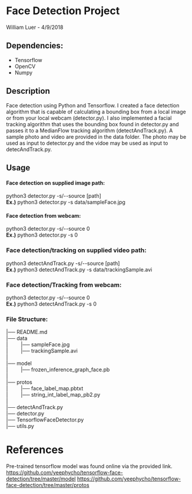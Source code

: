 # Face Detection Project
William Luer - 4/9/2018

## Dependencies:
   - Tensorflow
   - OpenCV
   - Numpy

## Description
Face detection using Python and Tensorflow. I created a face detection algorithm that is capable of calculating a bounding box from a local image or from your local webcam (detector.py). I also implemented a facial tracking algorithm that uses the bounding box found in detector.py and passes it to a MedianFlow tracking algorithm (detectAndTrack.py). A sample photo and video are provided in the data folder. The photo may be used as input to detector.py and the vidoe may be used as input to detecAndTrack.py.

## Usage
#### Face detection on supplied image path:
  python3 detector.py -s/--source [path]<br>
  <b>Ex.)</b> python3 detector.py -s data/sampleFace.jpg

#### Face detection from webcam:
  python3 detector.py -s/--source 0<br>
  <b>Ex.)</b> python3 detector.py -s 0

### Face detection/tracking on supplied video path:
  python3 detectAndTrack.py -s/--source [path]<br>
  <b>Ex.)</b> python3 detectAndTrack.py -s data/trackingSample.avi

### Face detection/Tracking from webcam:
  python3 detector.py -s/--source 0<br>
  <b>Ex.)</b> python3 detectAndTrack.py -s 0


### File Structure:

|── README.md<br>
|── data<br>
|&emsp;&emsp;&ensp;|── sampleFace.jpg<br>
|&emsp;&emsp;&ensp;|── trackingSample.avi<br>
|<br>
|── model<br>
|&emsp;&emsp;&ensp;|── frozen_inference_graph_face.pb<br>
|<br>
|── protos<br>
|&emsp;&emsp;&ensp;|── face_label_map.pbtxt<br>
|&emsp;&emsp;&ensp;|── string_int_label_map_pb2.py<br>
|<br>
|── detectAndTrack.py<br>
|── detector.py<br>
|── TensorflowFaceDetector.py<br>
|── utils.py<br>

# References
Pre-trained tensorflow model was found online via the provided link.
https://github.com/yeephycho/tensorflow-face-detection/tree/master/model
https://github.com/yeephycho/tensorflow-face-detection/tree/master/protos
